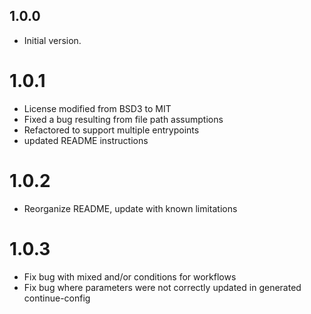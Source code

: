 ## 1.0.0

- Initial version.

# 1.0.1

- License modified from BSD3 to MIT
- Fixed a bug resulting from file path assumptions
- Refactored to support multiple entrypoints
- updated README instructions

# 1.0.2

- Reorganize README, update with known limitations

# 1.0.3

- Fix bug with mixed and/or conditions for workflows
- Fix bug where parameters were not correctly updated in generated continue-config